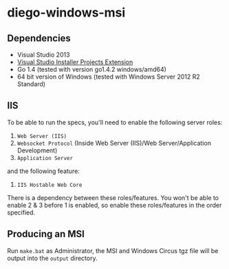 # diego-windows-msi

## Dependencies
- Visual Studio 2013
- [Visual Studio Installer Projects Extension](https://visualstudiogallery.msdn.microsoft.com/9abe329c-9bba-44a1-be59-0fbf6151054d)
- Go 1.4 (tested with version go1.4.2 windows/amd64)
- 64 bit version of Windows (tested with Windows Server 2012 R2 Standard)

## IIS

To be able to run the specs, you'll need to enable the following server roles:

1. `Web Server (IIS)`
2. `Websocket Protocol` (Inside Web Server (IIS)/Web Server/Application Development)
3. `Application Server`

and the following feature:

1. `IIS Hostable Web Core`

There is a dependency between these roles/features. You won't be able to enable 2 & 3 before 1 is enabled, so enable these roles/features in the order specified.

## Producing an MSI

Run `make.bat` as Administrator, the MSI and Windows Circus tgz file will be output into the `output` directory.
